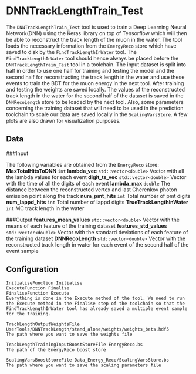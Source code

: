 # DNNTrackLengthTrain_Test

The `DNNTrackLengthTrain_Test` tool is used to train a Deep Learning Neural Network(DNN) using the Keras library on top of Tensorflow which will then be able to reconstruct the track length of the muon in the water. The tool loads the necessary information from the `EnergyReco` store which have saved to disk by the `FindTrackLengthInWater` tool. The `FindTrackLengthInWater` tool should hence always be placed before the `DNNTrackLengthTrain_Test` tool in a toolchain. The input dataset is split into half in order to use one half for training and testing the model and the second half for reconstructing the track length in the water and use these events to train the BDT for the muon energy in the next tool. After training and testing the weights are saved locally. The values of the reconstructed track length in the water for the second half of the dataset is saved in the `DNNRecoLength` store to be loaded by the next tool. Also, some parameters concerning the training dataset that will need to be used in the prediction toolchain to scale our data are saved locally in the `ScalingVarsStore`. A few plots are also drawn for visualization purposes.

## Data

###Input

The following variables are obtained from the `EnergyReco` store:
**MaxTotalHitsToDNN** `int`
**lambda_vec** `std::vector<double>` Vector with all the lambda values for each event
**digit_ts_vec** `std::vector<double>` Vector with the time of all the digits of each event
**lambda_max** `double` The distance between the reconstructed vertex and last Cherenkov photon emission point along the track
**num_pmt_hits** `int` Total number of pmt digits
**num_lappd_hits** `int` Total number of lappd digits
**TrueTrackLengthInWater** `int` MC track length in the water

###Output
**features_mean_values** `std::vector<double>` Vector with the means of each feature of the training dataset
**features_std_values** `std::vector<double>` Vector with the standard deviations of each feature of the training dataset
**DNNRecoLength** `std::vector<double>` Vector with the reconstructed track length in water for each event of the second half of the event sample

## Configuration

```
InitialiseFunction Initialise
ExecuteFunction Finalise
FinaliseFunction Execute
Everything is done in the Execute method of the tool. We need to run the Execute method in the Finalise step of the toolchain so that the FindTrackLengthInWater tool has already saved a multiple event sample for the training.

TrackLengthOutputWeightsFile UserTools/DNNTrackLength/stand_alone/weights/weights_bets.hdf5
The path where you want to save the weights file

TrackLengthTrainingInputBoostStoreFile EnergyReco.bs
The path of the EnergyReco boost store

ScalingVarsBoostStoreFile Data_Energy_Reco/ScalingVarsStore.bs
The path where you want to save the scaling parameters file
```
